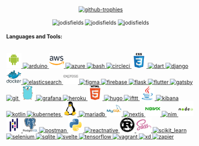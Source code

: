 <div align="center">
<a href="https://github.com/ryo-ma/github-profile-trophy" target="blank"> <img align="center"
src="https://github-profile-trophy.vercel.app/?username=jodisfields&amp;margin-w=30&amp;no-frame=true&amp;no-bg=true&amp;rank=-?&amp;column=-1"
alt="github-trophies"></a>
</div>
<br>
<div align="center">
<img align="center" src="https://github-readme-streak-stats.herokuapp.com/?user=jodisfields&amp;"
alt="jodisfields" height width="32%">
<img align="center"
src="https://github-readme-stats.vercel.app/api?username=jodisfields&amp;show_icons=true&amp;locale=en"
alt="jodisfields" height width="32%">
<img align="center"
src="https://spotify-github-profile.vercel.app/api/view?uid=jodis.fields1&amp;cover_image=true&amp;theme=novatorem"
alt="jodisfields" height width="34%">
</div>
<h4 align="left">Languages and Tools:</h4>
<br>
<div>
<a href="https://developer.android.com" target="_blank" rel="noreferrer"> <img
src="https://raw.githubusercontent.com/devicons/devicon/master/icons/android/android-original-wordmark.svg"
alt="android" width="40" height="40"> </a> <a href="https://www.arduino.cc/" target="_blank" rel="noreferrer">
<img src="https://cdn.worldvectorlogo.com/logos/arduino-1.svg" alt="arduino" width="40" height="40"> </a> <a
href="https://aws.amazon.com" target="_blank" rel="noreferrer"> <img
src="https://raw.githubusercontent.com/devicons/devicon/master/icons/amazonwebservices/amazonwebservices-original-wordmark.svg"
alt="aws" width="40" height="40"> </a> <a href="https://azure.microsoft.com/en-in/" target="_blank"
rel="noreferrer"> <img src="https://www.vectorlogo.zone/logos/microsoft_azure/microsoft_azure-icon.svg"
alt="azure" width="40" height="40"> </a> <a href="https://www.gnu.org/software/bash/" target="_blank"
rel="noreferrer"> <img src="https://www.vectorlogo.zone/logos/gnu_bash/gnu_bash-icon.svg" alt="bash" width="40"
height="40"> </a> <a href="https://circleci.com" target="_blank" rel="noreferrer"> <img
src="https://www.vectorlogo.zone/logos/circleci/circleci-icon.svg" alt="circleci" width="40" height="40"> </a>
<a href="https://www.w3schools.com/css/" target="_blank" rel="noreferrer"> <img
src="https://raw.githubusercontent.com/devicons/devicon/master/icons/css3/css3-original-wordmark.svg"
alt="css3" width="40" height="40"> </a> <a href="https://dart.dev" target="_blank" rel="noreferrer"> <img
src="https://www.vectorlogo.zone/logos/dartlang/dartlang-icon.svg" alt="dart" width="40" height="40"> </a> <a
href="https://www.djangoproject.com/" target="_blank" rel="noreferrer"> <img
src="https://cdn.worldvectorlogo.com/logos/django.svg" alt="django" width="40" height="40"> </a> <a
href="https://www.docker.com/" target="_blank" rel="noreferrer"> <img
src="https://raw.githubusercontent.com/devicons/devicon/master/icons/docker/docker-original-wordmark.svg"
alt="docker" width="40" height="40"> </a> <a href="https://www.elastic.co" target="_blank" rel="noreferrer">
<img src="https://www.vectorlogo.zone/logos/elastic/elastic-icon.svg" alt="elasticsearch" width="40"
height="40">
</a> <a href="https://expressjs.com" target="_blank" rel="noreferrer"> <img
src="https://raw.githubusercontent.com/devicons/devicon/master/icons/express/express-original-wordmark.svg"
alt="express" width="40" height="40"> </a> <a href="https://www.figma.com/" target="_blank" rel="noreferrer">
<img src="https://www.vectorlogo.zone/logos/figma/figma-icon.svg" alt="figma" width="40" height="40"> </a> <a
href="https://firebase.google.com/" target="_blank" rel="noreferrer"> <img
src="https://www.vectorlogo.zone/logos/firebase/firebase-icon.svg" alt="firebase" width="40" height="40"> </a>
<a href="https://flask.palletsprojects.com/" target="_blank" rel="noreferrer"> <img
src="https://www.vectorlogo.zone/logos/pocoo_flask/pocoo_flask-icon.svg" alt="flask" width="40" height="40">
</a> <a href="https://flutter.dev" target="_blank" rel="noreferrer"> <img
src="https://www.vectorlogo.zone/logos/flutterio/flutterio-icon.svg" alt="flutter" width="40" height="40">
</a>
<a href="https://www.gatsbyjs.com/" target="_blank" rel="noreferrer"> <img
src="https://www.vectorlogo.zone/logos/gatsbyjs/gatsbyjs-icon.svg" alt="gatsby" width="40" height="40"> </a>
<a href="https://git-scm.com/" target="_blank" rel="noreferrer"> <img
src="https://www.vectorlogo.zone/logos/git-scm/git-scm-icon.svg" alt="git" width="40" height="40"> </a> <a
href="https://golang.org" target="_blank" rel="noreferrer"> <img
src="https://raw.githubusercontent.com/devicons/devicon/master/icons/go/go-original.svg" alt="go" width="40"
height="40"> </a> <a href="https://grafana.com" target="_blank" rel="noreferrer"> <img
src="https://www.vectorlogo.zone/logos/grafana/grafana-icon.svg" alt="grafana" width="40" height="40"> </a> <a
href="https://heroku.com" target="_blank" rel="noreferrer"> <img
src="https://www.vectorlogo.zone/logos/heroku/heroku-icon.svg" alt="heroku" width="40" height="40"> </a> <a
href="https://www.w3.org/html/" target="_blank" rel="noreferrer"> <img
src="https://raw.githubusercontent.com/devicons/devicon/master/icons/html5/html5-original-wordmark.svg"
alt="html5" width="40" height="40"> </a> <a href="https://gohugo.io/" target="_blank" rel="noreferrer"> <img
src="https://api.iconify.design/logos-hugo.svg" alt="hugo" width="40" height="40"> </a> <a
href="https://ifttt.com/" target="_blank" rel="noreferrer"> <img
src="https://www.vectorlogo.zone/logos/ifttt/ifttt-ar21.svg" alt="ifttt" width="40" height="40"> </a> <a
href="https://www.java.com" target="_blank" rel="noreferrer"> <img
src="https://raw.githubusercontent.com/devicons/devicon/master/icons/java/java-original.svg" alt="java"
width="40" height="40"> </a> <a href="https://www.elastic.co/kibana" target="_blank" rel="noreferrer"> <img
src="https://www.vectorlogo.zone/logos/elasticco_kibana/elasticco_kibana-icon.svg" alt="kibana" width="40"
height="40"> </a> <a href="https://kotlinlang.org" target="_blank" rel="noreferrer"> <img
src="https://www.vectorlogo.zone/logos/kotlinlang/kotlinlang-icon.svg" alt="kotlin" width="40" height="40">
</a>
<a href="https://kubernetes.io" target="_blank" rel="noreferrer"> <img
src="https://www.vectorlogo.zone/logos/kubernetes/kubernetes-icon.svg" alt="kubernetes" width="40"
height="40">
</a> <a href="https://www.linux.org/" target="_blank" rel="noreferrer"> <img
src="https://raw.githubusercontent.com/devicons/devicon/master/icons/linux/linux-original.svg" alt="linux"
width="40" height="40"> </a> <a href="https://mariadb.org/" target="_blank" rel="noreferrer"> <img
src="https://www.vectorlogo.zone/logos/mariadb/mariadb-icon.svg" alt="mariadb" width="40" height="40"> </a> <a
href="https://www.mysql.com/" target="_blank" rel="noreferrer"> <img
src="https://raw.githubusercontent.com/devicons/devicon/master/icons/mysql/mysql-original-wordmark.svg"
alt="mysql" width="40" height="40"> </a> <a href="https://nextjs.org/" target="_blank" rel="noreferrer"> <img
src="https://cdn.worldvectorlogo.com/logos/nextjs-2.svg" alt="nextjs" width="40" height="40"> </a> <a
href="https://www.nginx.com" target="_blank" rel="noreferrer"> <img
src="https://raw.githubusercontent.com/devicons/devicon/master/icons/nginx/nginx-original.svg" alt="nginx"
width="40" height="40"> </a> <a href="https://nim-lang.org/" target="_blank" rel="noreferrer"> <img
src="https://www.vectorlogo.zone/logos/nim-lang/nim-lang-icon.svg" alt="nim" width="40" height="40"> </a> <a
href="https://nodejs.org" target="_blank" rel="noreferrer"> <img
src="https://raw.githubusercontent.com/devicons/devicon/master/icons/nodejs/nodejs-original-wordmark.svg"
alt="nodejs" width="40" height="40"> </a> <a href="https://pandas.pydata.org/" target="_blank"
rel="noreferrer">
<img
src="https://raw.githubusercontent.com/devicons/devicon/2ae2a900d2f041da66e950e4d48052658d850630/icons/pandas/pandas-original.svg"
alt="pandas" width="40" height="40"> </a> <a href="https://www.postgresql.org" target="_blank"
rel="noreferrer">
<img
src="https://raw.githubusercontent.com/devicons/devicon/master/icons/postgresql/postgresql-original-wordmark.svg"
alt="postgresql" width="40" height="40"> </a> <a href="https://postman.com" target="_blank" rel="noreferrer">
<img src="https://www.vectorlogo.zone/logos/getpostman/getpostman-icon.svg" alt="postman" width="40"
height="40">
</a> <a href="https://www.python.org" target="_blank" rel="noreferrer"> <img
src="https://raw.githubusercontent.com/devicons/devicon/master/icons/python/python-original.svg" alt="python"
width="40" height="40"> </a> <a href="https://reactnative.dev/" target="_blank" rel="noreferrer"> <img
src="https://reactnative.dev/img/header_logo.svg" alt="reactnative" width="40" height="40"> </a> <a
href="https://www.rust-lang.org" target="_blank" rel="noreferrer"> <img
src="https://raw.githubusercontent.com/devicons/devicon/master/icons/rust/rust-plain.svg" alt="rust"
width="40" height="40"> </a> <a href="https://sass-lang.com" target="_blank" rel="noreferrer"> <img
src="https://raw.githubusercontent.com/devicons/devicon/master/icons/sass/sass-original.svg" alt="sass"
width="40" height="40"> </a> <a href="https://scikit-learn.org/" target="_blank" rel="noreferrer"> <img
src="https://upload.wikimedia.org/wikipedia/commons/0/05/Scikit_learn_logo_small.svg" alt="scikit_learn"
width="40" height="40"> </a> <a href="https://www.selenium.dev" target="_blank" rel="noreferrer"> <img
src="https://raw.githubusercontent.com/detain/svg-logos/780f25886640cef088af994181646db2f6b1a3f8/svg/selenium-logo.svg"
alt="selenium" width="40" height="40"> </a> <a href="https://www.sqlite.org/" target="_blank"
rel="noreferrer">
<img src="https://www.vectorlogo.zone/logos/sqlite/sqlite-icon.svg" alt="sqlite" width="40" height="40"> </a> <a
href="https://svelte.dev" target="_blank" rel="noreferrer"> <img
src="https://upload.wikimedia.org/wikipedia/commons/1/1b/Svelte_Logo.svg" alt="svelte" width="40" height="40">
</a> <a href="https://www.tensorflow.org" target="_blank" rel="noreferrer"> <img
src="https://www.vectorlogo.zone/logos/tensorflow/tensorflow-icon.svg" alt="tensorflow" width="40"
height="40">
</a> <a href="https://www.vagrantup.com/" target="_blank" rel="noreferrer"> <img
src="https://www.vectorlogo.zone/logos/vagrantup/vagrantup-icon.svg" alt="vagrant" width="40" height="40">
</a>
<a href="https://www.adobe.com/products/xd.html" target="_blank" rel="noreferrer"> <img
src="https://cdn.worldvectorlogo.com/logos/adobe-xd.svg" alt="xd" width="40" height="40"> </a> <a
href="https://zapier.com" target="_blank" rel="noreferrer"> <img
src="https://www.vectorlogo.zone/logos/zapier/zapier-icon.svg" alt="zapier" width="40" height="40"> </a>
</div>

</div>

</div>
